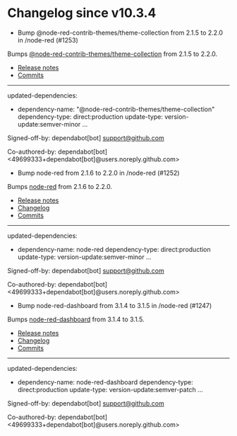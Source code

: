 # Changelog since v10.3.4
- Bump @node-red-contrib-themes/theme-collection from 2.1.5 to 2.2.0 in /node-red (#1253)

Bumps [@node-red-contrib-themes/theme-collection](https://github.com/node-red-contrib-themes/theme-collection) from 2.1.5 to 2.2.0.
- [Release notes](https://github.com/node-red-contrib-themes/theme-collection/releases)
- [Commits](https://github.com/node-red-contrib-themes/theme-collection/compare/2.1.5...2.2.0)

---
updated-dependencies:
- dependency-name: "@node-red-contrib-themes/theme-collection"
  dependency-type: direct:production
  update-type: version-update:semver-minor
...

Signed-off-by: dependabot[bot] <support@github.com>

Co-authored-by: dependabot[bot] <49699333+dependabot[bot]@users.noreply.github.com> 
- Bump node-red from 2.1.6 to 2.2.0 in /node-red (#1252)

Bumps [node-red](https://github.com/node-red/node-red) from 2.1.6 to 2.2.0.
- [Release notes](https://github.com/node-red/node-red/releases)
- [Changelog](https://github.com/node-red/node-red/blob/master/CHANGELOG.md)
- [Commits](https://github.com/node-red/node-red/compare/2.1.6...2.2.0)

---
updated-dependencies:
- dependency-name: node-red
  dependency-type: direct:production
  update-type: version-update:semver-minor
...

Signed-off-by: dependabot[bot] <support@github.com>

Co-authored-by: dependabot[bot] <49699333+dependabot[bot]@users.noreply.github.com> 
- Bump node-red-dashboard from 3.1.4 to 3.1.5 in /node-red (#1247)

Bumps [node-red-dashboard](https://github.com/node-red/node-red-dashboard) from 3.1.4 to 3.1.5.
- [Release notes](https://github.com/node-red/node-red-dashboard/releases)
- [Changelog](https://github.com/node-red/node-red-dashboard/blob/master/CHANGELOG.md)
- [Commits](https://github.com/node-red/node-red-dashboard/compare/3.1.4...3.1.5)

---
updated-dependencies:
- dependency-name: node-red-dashboard
  dependency-type: direct:production
  update-type: version-update:semver-patch
...

Signed-off-by: dependabot[bot] <support@github.com>

Co-authored-by: dependabot[bot] <49699333+dependabot[bot]@users.noreply.github.com> 

